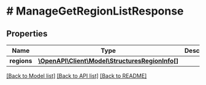 # # ManageGetRegionListResponse

## Properties

Name | Type | Description | Notes
------------ | ------------- | ------------- | -------------
**regions** | [**\OpenAPI\Client\Model\StructuresRegionInfo[]**](StructuresRegionInfo.md) |  | [optional]

[[Back to Model list]](../../README.md#models) [[Back to API list]](../../README.md#endpoints) [[Back to README]](../../README.md)
